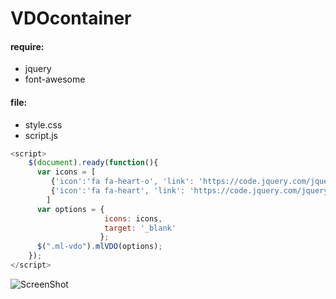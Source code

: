 VDOcontainer
============

#### require:
- jquery
- font-awesome

#### file:
- style.css
- script.js

```javascript
<script>
	$(document).ready(function(){
	  var icons = [
		 {'icon':'fa fa-heart-o', 'link': 'https://code.jquery.com/jquery-2.2.4.min.js'},
		 {'icon':'fa fa-heart', 'link': 'https://code.jquery.com/jquery-2.2.4.min.js'}
		]
	  var options = {						
					 icons: icons,
					 target: '_blank'
					};		
	  $(".ml-vdo").mlVDO(options);
	});	
</script>

```
![ScreenShot](https://raw.github.com/itoon/VDOcontainer/master/vdo-container/ss.png)
